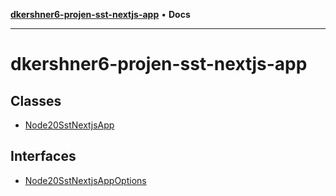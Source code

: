 [**dkershner6-projen-sst-nextjs-app**](README.md) • **Docs**

***

# dkershner6-projen-sst-nextjs-app

## Classes

- [Node20SstNextjsApp](classes/Node20SstNextjsApp.md)

## Interfaces

- [Node20SstNextjsAppOptions](interfaces/Node20SstNextjsAppOptions.md)
